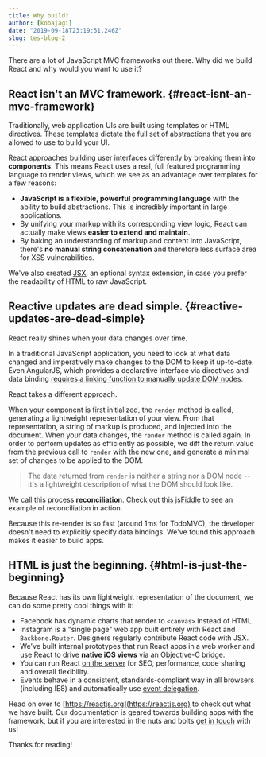 ```yaml
---
title: Why build?
author: [kobajagi]
date: "2019-09-18T23:19:51.246Z"
slug: tes-blog-2
---
```


There are a lot of JavaScript MVC frameworks out there. Why did we build React
and why would you want to use it?

## React isn't an MVC framework. {#react-isnt-an-mvc-framework}

Traditionally, web application UIs are built using templates or HTML directives.
These templates dictate the full set of abstractions that you are allowed to use
to build your UI.

React approaches building user interfaces differently by breaking them into
**components**. This means React uses a real, full featured programming language
to render views, which we see as an advantage over templates for a few reasons:

- **JavaScript is a flexible, powerful programming language** with the ability
  to build abstractions. This is incredibly important in large applications.
- By unifying your markup with its corresponding view logic, React can actually
  make views **easier to extend and maintain**.
- By baking an understanding of markup and content into JavaScript, there's
  **no manual string concatenation** and therefore less surface area for XSS
  vulnerabilities.

We've also created [JSX](/docs/jsx-in-depth.html), an optional syntax
extension, in case you prefer the readability of HTML to raw JavaScript.

## Reactive updates are dead simple. {#reactive-updates-are-dead-simple}

React really shines when your data changes over time.

In a traditional JavaScript application, you need to look at what data changed
and imperatively make changes to the DOM to keep it up-to-date. Even AngularJS,
which provides a declarative interface via directives and data binding [requires
a linking function to manually update DOM nodes](https://code.angularjs.org/1.0.8/docs/guide/directive#reasonsbehindthecompilelinkseparation).

React takes a different approach.

When your component is first initialized, the `render` method is called,
generating a lightweight representation of your view. From that representation,
a string of markup is produced, and injected into the document. When your data
changes, the `render` method is called again. In order to perform updates as
efficiently as possible, we diff the return value from the previous call to
`render` with the new one, and generate a minimal set of changes to be applied
to the DOM.

> The data returned from `render` is neither a string nor a DOM node -- it's a
> lightweight description of what the DOM should look like.

We call this process **reconciliation**. Check out
[this jsFiddle](http://jsfiddle.net/2h6th4ju/) to see an example of
reconciliation in action.

Because this re-render is so fast (around 1ms for TodoMVC), the developer
doesn't need to explicitly specify data bindings. We've found this approach
makes it easier to build apps.

## HTML is just the beginning. {#html-is-just-the-beginning}

Because React has its own lightweight representation of the document, we can do
some pretty cool things with it:

- Facebook has dynamic charts that render to `<canvas>` instead of HTML.
- Instagram is a "single page" web app built entirely with React and
  `Backbone.Router`. Designers regularly contribute React code with JSX.
- We've built internal prototypes that run React apps in a web worker and use
  React to drive **native iOS views** via an Objective-C bridge.
- You can run React
  [on the server](https://github.com/petehunt/react-server-rendering-example)
  for SEO, performance, code sharing and overall flexibility.
- Events behave in a consistent, standards-compliant way in all browsers
  (including IE8) and automatically use
  [event delegation](http://davidwalsh.name/event-delegate).

Head on over to [https://reactjs.org](https://reactjs.org) to check out what we have
built. Our documentation is geared towards building apps with the framework,
but if you are interested in the nuts and bolts
[get in touch](/support.html) with us!

Thanks for reading!